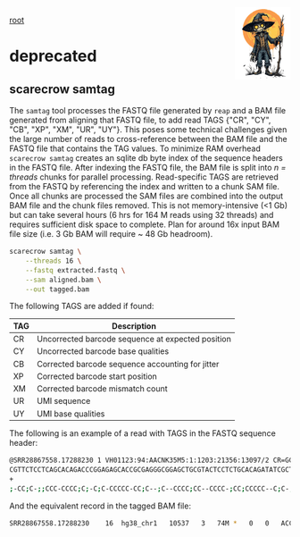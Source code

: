 <img style="float:right;width:100px;" src="../img/scarecrow.png" alt="scarecrow"/>

[root](root.md)

# deprecated

## scarecrow samtag
The `samtag` tool processes the FASTQ file generated by `reap` and a BAM file generated from aligning that FASTQ file, to add read TAGS {"CR", "CY", "CB", "XP", "XM", "UR", "UY"}. This poses some technical challenges given the large number of reads to cross-reference between the BAM file and the FASTQ file that contains the TAG values. To minimize RAM overhead `scarecrow samtag` creates an sqlite db byte index of the sequence headers in the FASTQ file. After indexing the FASTQ file, the BAM file is split into *n = threads* chunks for parallel processing. Read-specific TAGS are retrieved from the FASTQ by referencing the index and written to a chunk SAM file. Once all chunks are processed the SAM files are combined into the output BAM file and the chunk files removed. This is not memory-intensive (<1 Gb) but can take several hours (6 hrs for 164 M reads using 32 threads) and requires sufficient disk space to complete. Plan for around 16x input BAM file size (i.e. 3 Gb BAM will require ~ 48 Gb headroom).

```bash
scarecrow samtag \
    --threads 16 \
    --fastq extracted.fastq \
    --sam aligned.bam \
    --out tagged.bam
```

The following TAGS are added if found:

| TAG | Description |
| --- | ----------- |
| CR  | Uncorrected barcode sequence at expected position |
| CY  | Uncorrected barcode base qualities |
| CB  | Corrected barcode sequence accounting for jitter |
| XP  | Corrected barcode start position |
| XM  | Corrected barcode mismatch count |
| UR  | UMI sequence |
| UY  | UMI base qualities |

The following is an example of a read with TAGS in the FASTQ sequence header:

```bash
@SRR28867558.17288230 1 VH01123:94:AACNK35M5:1:1203:21356:13097/2 CR=GCTTATAG_ACAACTGT_AGCAGGAA CY=CCCCC-C-_CC---C;-_CCCC---- CB=GCTTATAG_ACCACTGT_AGCAGGAA XP=79_49_11 XM=0_1_0 UR=TACATAACGG UY=;CCC-CCCCC
CGTTCTCCTCAGCACAGACCCGGAGAGCACCGCGAGGGCGGAGCTGCGTACTCCTCTGCACAGATATCGCTGGT
+
;-CC;C-;;CCC-CCCC;C;-C;C-CCCCC-CC;C--;C--CCCC;CC--CCCC-;CC;CCCCC--C;C-;;C-
```

And the equivalent record in the tagged BAM file:

```bash
SRR28867558.17288230    16  hg38_chr1   10537   3   74M *   0   0   ACCAGCGATATCTGTGCAGAGGAGTACGCAGCTCCGCCCTCGCGGTGCTCTCCGGGTCTGTGCTGAGGAGAACG  -C;;-C;C--CCCCC;CC;-CCCC--CC;CCCC--C;--C;CC-CCCCC-C;C-;C;CCCC-CCC;;-C;CC-;  NH:i:2  HI:i:1  AS:i:64 nM:i:4  CR:Z:GCTTATAG_ACAACTGT_AGCAGGAA CY:Z:CCCCC-C-_CC---C;-_CCCC---- CB:Z:GCTTATAG_ACCACTGT_AGCAGGAA XP:Z:79_49_11   XM:Z:0_1_0  UR:Z:TACATAACGG UY:Z:;CCC-CCCCC
```